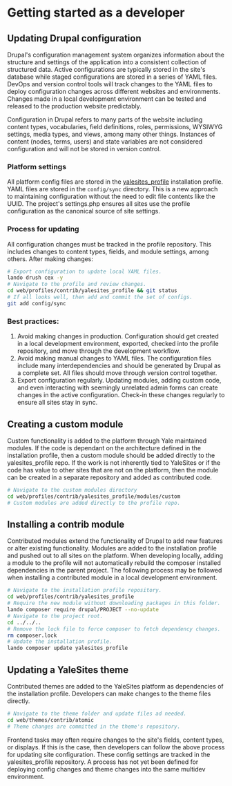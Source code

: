 # Getting started as a developer

## Updating Drupal configuration

Drupal's configuration management system organizes information about the structure and settings of the application into a consistent collection of structured data. Active configurations are typically stored in the site's database while staged configurations are stored in a series of YAML files. DevOps and version control tools will track changes to the YAML files to deploy configuration changes across different websites and environments. Changes made in a local development environment can be tested and released to the production website predictably.

Configuration in Drupal refers to many parts of the website including content types, vocabularies, field definitions, roles, permissions, WYSIWYG settings, media types, and views, among many other things. Instances of content (nodes, terms, users) and state variables are not considered configuration and will not be stored in version control.

### Platform settings

All platform config files are stored in the [yalesites_profile](https://github.com/yalesites-org/yalesites_profile) installation profile. YAML files are stored in the `config/sync` directory. This is a new approach to maintaining configuration without the need to edit file contents like the UUID. The project's settings.php ensures all sites use the profile configuration as the canonical source of site settings.

### Process for updating

All configuration changes must be tracked in the profile repository. This includes changes to content types, fields, and module settings, among others. After making changes:

```bash
# Export configuration to update local YAML files.
lando drush cex -y
# Navigate to the profile and review changes.
cd web/profiles/contrib/yalesites_profile && git status
# If all looks well, then add and commit the set of configs.
git add config/sync
```

### Best practices:

1. Avoid making changes in production. Configuration should get created in a local development environment, exported, checked into the profile repository, and move through the development workflow.
2. Avoid making manual changes to YAML files. The configuration files include many interdependencies and should be generated by Drupal as a complete set. All files should move through version control together.
3. Export configuration regularly. Updating modules, adding custom code, and even interacting with seemingly unrelated admin forms can create changes in the active configuration. Check-in these changes regularly to ensure all sites stay in sync.

## Creating a custom module

Custom functionality is added to the platform through Yale maintained modules. If the code is dependant on the architecture defined in the installation profile, then a custom module should be added directly to the yalesites_profile repo. If the work is not inherently tied to YaleSites or if the code has value to other sites that are not on the platform, then the module can be created in a separate repository and added as contributed code.

```bash
# Navigate to the custom modules directory
cd web/profiles/contrib/yalesites_profile/modules/custom
# Custom modules are added directly to the profile repo.
```

## Installing a contrib module

Contributed modules extend the functionality of Drupal to add new features or alter existing functionality. Modules are added to the installation profile and pushed out to all sites on the platform. When developing locally, adding a module to the profile will not automatically rebuild the composer installed dependencies in the parent project. The following process may be followed when installing a contributed module in a local development environment.

```bash
# Navigate to the installation profile repository.
cd web/profiles/contrib/yalesites_profile
# Require the new module without downloading packages in this folder.
lando composer require drupal/PROJECT --no-update
# Navigate to the project root.
cd ../../..
# Remove the lock file to force composer to fetch dependency changes.
rm composer.lock
# Update the installation profile.
lando composer update yalesites_profile
```

## Updating a YaleSites theme

Contributed themes are added to the YaleSites platform as dependencies of the installation profile. Developers can make changes to the theme files directly.

```bash
# Navigate to the theme folder and update files ad needed.
cd web/themes/contrib/atomic
# Theme changes are committed in the theme's repository.
```

Frontend tasks may often require changes to the site's fields, content types, or displays. If this is the case, then developers can follow the above process for updating site configuration. These config settings are tracked in the yalesites_profile repository. A process has not yet been defined for deploying config changes and theme changes into the same multidev environment.
